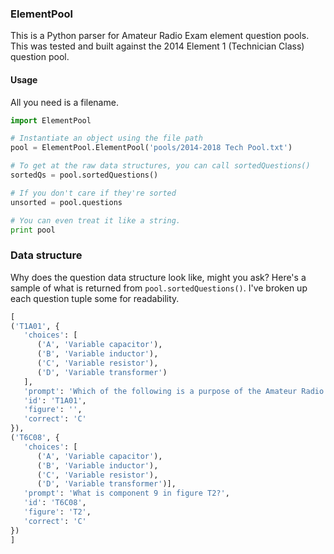 ### ElementPool

This is a Python parser for Amateur Radio Exam element question pools. This was
tested and built against the 2014 Element 1 (Technician Class) question pool.

#### Usage

All you need is a filename.

```python
import ElementPool

# Instantiate an object using the file path
pool = ElementPool.ElementPool('pools/2014-2018 Tech Pool.txt')

# To get at the raw data structures, you can call sortedQuestions()
sortedQs = pool.sortedQuestions()

# If you don't care if they're sorted
unsorted = pool.questions

# You can even treat it like a string.
print pool
```

### Data structure

Why does the question data structure look like, might you ask? Here's a sample
of what is returned from `pool.sortedQuestions()`. I've broken up each question
tuple some for readability.

```python
[
('T1A01', {
   'choices': [
      ('A', 'Variable capacitor'), 
      ('B', 'Variable inductor'), 
      ('C', 'Variable resistor'), 
      ('D', 'Variable transformer')
   ], 
   'prompt': 'Which of the following is a purpose of the Amateur Radio Service as stated in the FCC rules and regulations?', 
   'id': 'T1A01', 
   'figure': '', 
   'correct': 'C'
}), 
('T6C08', {
   'choices': [
      ('A', 'Variable capacitor'), 
      ('B', 'Variable inductor'), 
      ('C', 'Variable resistor'), 
      ('D', 'Variable transformer')], 
   'prompt': 'What is component 9 in figure T2?', 
   'id': 'T6C08', 
   'figure': 'T2', 
   'correct': 'C'
})
]
```
